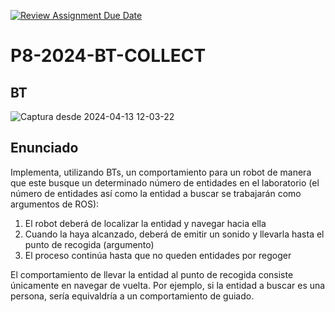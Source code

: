 [![Review Assignment Due Date](https://classroom.github.com/assets/deadline-readme-button-24ddc0f5d75046c5622901739e7c5dd533143b0c8e959d652212380cedb1ea36.svg)](https://classroom.github.com/a/pmm5asg2)
# P8-2024-BT-COLLECT
## BT
![Captura desde 2024-04-13 12-03-22](https://github.com/Docencia-fmrico/p8-bt-collect-jmartinm2021/assets/92941332/cda69bc4-54d8-4db0-b7bc-8c10bd9936ff)

## Enunciado
Implementa, utilizando BTs, un comportamiento para un robot de manera que este busque un determinado número de entidades en el laboratorio (el número de entidades así como la entidad a buscar se trabajarán como argumentos de ROS):
1. El robot deberá de localizar la entidad y navegar hacia ella
2. Cuando la haya alcanzado, deberá de emitir un sonido y llevarla hasta el punto de recogida (argumento)
3. El proceso continúa hasta que no queden entidades por regoger

El comportamiento de llevar la entidad al punto de recogida consiste únicamente en navegar de vuelta. Por ejemplo, si la entidad a buscar es una persona, sería equivaldría a un comportamiento de guiado.

